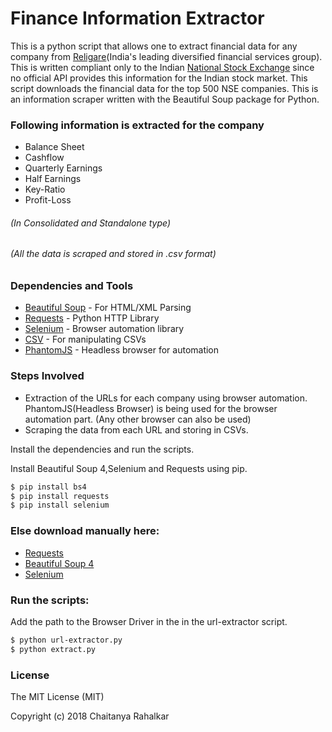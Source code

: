 # Finance Information Extractor

This is a python script that allows one to extract financial data for any company from [Religare](http://religare.com)(India's leading diversified financial services group). This is written compliant only to the Indian [National Stock Exchange](https://www.nseindia.com/) since no official API provides this information for the Indian stock market. This script downloads the financial data for the top 500 NSE companies.
This is an information scraper written with the Beautiful Soup package for Python.

### Following information is extracted for the company
  - Balance Sheet
  - Cashflow 
  - Quarterly Earnings
  - Half Earnings
  - Key-Ratio
  - Profit-Loss 
###### (In Consolidated and Standalone type)
###### (All the data is scraped and stored in .csv format)

### Dependencies and Tools

* [Beautiful Soup](https://readthedocs.org/projects/beautiful-soup-4/) - For HTML/XML Parsing 
* [Requests](http://docs.python-requests.org/en/master/) - Python HTTP Library
* [Selenium](http://selenium-python.readthedocs.io/) - Browser automation library 
* [CSV](https://docs.python.org/2/library/csv.html) - For manipulating CSVs
* [PhantomJS](http://phantomjs.org/download.html) - Headless browser for automation

### Steps Involved
* Extraction of the URLs for each company using browser automation.
  PhantomJS(Headless Browser) is being used for the browser automation part. (Any other browser can also be used)
* Scraping the data from each URL and storing in CSVs.

Install the dependencies and run the scripts.

Install Beautiful Soup 4,Selenium and Requests using pip.
```sh
$ pip install bs4
$ pip install requests
$ pip install selenium
```

### Else download manually here:

* [Requests](https://pypi.python.org/pypi/requests/)
* [Beautiful Soup 4](https://pypi.org/project/beautifulsoup4/)
* [Selenium](https://pypi.org/project/selenium/)

### Run the scripts:  

Add the path to the Browser Driver in the in the url-extractor script.

```sh 
$ python url-extractor.py
$ python extract.py
```
### License

The MIT License (MIT)

Copyright (c) 2018 Chaitanya Rahalkar
